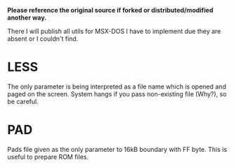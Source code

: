 **Please reference the original source if forked or distributed/modified another way.**

There I will publish all utils for MSX-DOS I have to implement due they are absent or I couldn't find. 

# LESS
The only parameter is being interpreted as a file name which is opened and paged on the screen. System hangs if you pass non-existing file (Why?), so be careful.

# PAD
Pads file given as the only parameter to 16kB boundary with FF byte. This is useful to prepare ROM files.


